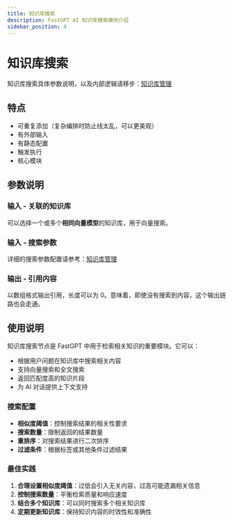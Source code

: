 ```yaml
---
title: 知识库搜索
description: FastGPT AI 知识库搜索模块介绍
sidebar_position: 4
---
```


# 知识库搜索

知识库搜索具体参数说明，以及内部逻辑请移步：[知识库管理](/docs/使用文档/知识库/)

## 特点

- 可重复添加（复杂编排时防止线太乱，可以更美观）
- 有外部输入
- 有静态配置
- 触发执行
- 核心模块

<!-- 知识库搜索模块界面图 -->

## 参数说明

### 输入 - 关联的知识库

可以选择一个或多个**相同向量模型**的知识库，用于向量搜索。

### 输入 - 搜索参数

详细的搜索参数配置请参考：[知识库管理](/docs/使用文档/知识库/)

### 输出 - 引用内容

以数组格式输出引用，长度可以为 0。意味着，即使没有搜索到内容，这个输出链路也会走通。

## 使用说明

知识库搜索节点是 FastGPT 中用于检索相关知识的重要模块。它可以：

- 根据用户问题在知识库中搜索相关内容
- 支持向量搜索和全文搜索
- 返回匹配度高的知识片段
- 为 AI 对话提供上下文支持

### 搜索配置

- **相似度阈值**：控制搜索结果的相关性要求
- **搜索数量**：限制返回的结果数量
- **重排序**：对搜索结果进行二次排序
- **过滤条件**：根据标签或其他条件过滤结果

### 最佳实践

1. **合理设置相似度阈值**：过低会引入无关内容，过高可能遗漏相关信息
2. **控制搜索数量**：平衡检索质量和响应速度
3. **结合多个知识库**：可以同时搜索多个相关知识库
4. **定期更新知识库**：保持知识内容的时效性和准确性
